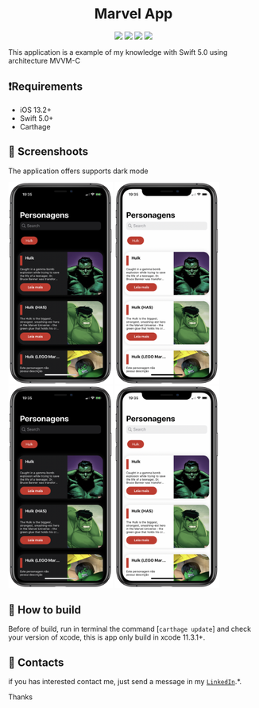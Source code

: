 <h1 align="center">Marvel App</h1>
<p align="center">
    <img src="https://img.shields.io/static/v1?label=Swift&message=5.0&style=plastic&logo=appveyo">
    <img src="https://img.shields.io/static/v1?label=Minimum%20iOS%20version&message=13.2&color=F76831&style=plastic&logo=appveyo">
    <img src="https://img.shields.io/static/v1?label=Architecture&message=MVVM-C&color=BAE9FF&style=plastic&logo=appveyo">
    <img src="https://img.shields.io/static/v1?label=Dark%20Mode&message=Enable&color=00FF00&style=plastic&logo=appveyo">
</p>

This application is a example of my knowledge with Swift 5.0 using architecture MVVM-C

## ❗️Requirements

- iOS 13.2+
- Swift 5.0+
- Carthage

## 📸 Screenshoots

The application offers supports  dark mode

<p>
<img src="./images/hulk_darkmode.png" alt="Screenshot" width="210" height="407">
 <img src="./images/hulk.png" alt="Screenshot" width="210" height="407">
 <img src="./images/hulk_darkmode.png" alt="Screenshot" width="210" height="407">
 <img src="./images/hulk.png" alt="Screenshot" width="210" height="407">
</p>

## 🧩 How to build

Before of build, run in terminal the command  [`carthage update`] and check your version of xcode, this is app only build in xcode 11.3.1+.

## 📱 Contacts

if you has interested contact me, just send a message in my  [`LinkedIn`](https://www.linkedin.com/in/danielrsousa/).*.

Thanks



